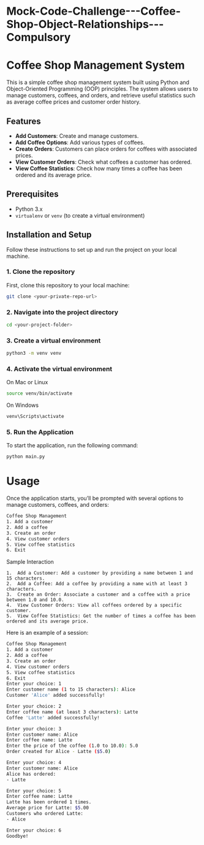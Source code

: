 # Mock-Code-Challenge---Coffee-Shop-Object-Relationships---Compulsory

# Coffee Shop Management System

This is a simple coffee shop management system built using Python and Object-Oriented Programming (OOP) principles. The system allows users to manage customers, coffees, and orders, and retrieve useful statistics such as average coffee prices and customer order history.

## Features

- **Add Customers**: Create and manage customers.
- **Add Coffee Options**: Add various types of coffees.
- **Create Orders**: Customers can place orders for coffees with associated prices.
- **View Customer Orders**: Check what coffees a customer has ordered.
- **View Coffee Statistics**: Check how many times a coffee has been ordered and its average price.

## Prerequisites

- Python 3.x
- `virtualenv` or `venv` (to create a virtual environment)

## Installation and Setup

Follow these instructions to set up and run the project on your local machine.

### 1. Clone the repository

First, clone this repository to your local machine:

```bash
git clone <your-private-repo-url>
```

### 2. Navigate into the project directory

```bash
cd <your-project-folder>
```
### 3. Create a virtual environment

```bash
python3 -m venv venv
```
### 4. Activate the virtual environment

On Mac or Linux
```bash
source venv/bin/activate
```

On Windows
```bash
venv\Scripts\activate
```

### 5. Run the Application

To start the application, run the following command:

```bash
python main.py
```

# Usage   

Once the application starts, you’ll be prompted with several options to manage customers, coffees, and orders:

```bash
Coffee Shop Management
1. Add a customer
2. Add a coffee
3. Create an order
4. View customer orders
5. View coffee statistics
6. Exit
```

Sample Interaction

	1.	Add a Customer: Add a customer by providing a name between 1 and 15 characters.
	2.	Add a Coffee: Add a coffee by providing a name with at least 3 characters.
	3.	Create an Order: Associate a customer and a coffee with a price between 1.0 and 10.0.
	4.	View Customer Orders: View all coffees ordered by a specific customer.
	5.	View Coffee Statistics: Get the number of times a coffee has been ordered and its average price.

Here is an example of a session:

```bash
Coffee Shop Management
1. Add a customer
2. Add a coffee
3. Create an order
4. View customer orders
5. View coffee statistics
6. Exit
Enter your choice: 1
Enter customer name (1 to 15 characters): Alice
Customer 'Alice' added successfully!

Enter your choice: 2
Enter coffee name (at least 3 characters): Latte
Coffee 'Latte' added successfully!

Enter your choice: 3
Enter customer name: Alice
Enter coffee name: Latte
Enter the price of the coffee (1.0 to 10.0): 5.0
Order created for Alice - Latte ($5.0)

Enter your choice: 4
Enter customer name: Alice
Alice has ordered:
- Latte

Enter your choice: 5
Enter coffee name: Latte
Latte has been ordered 1 times.
Average price for Latte: $5.00
Customers who ordered Latte:
- Alice

Enter your choice: 6
Goodbye!
```

